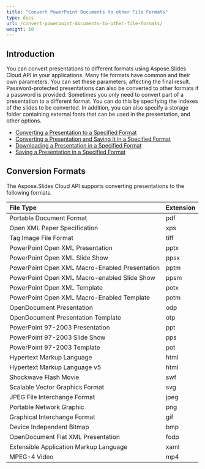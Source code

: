```yaml
---
title: "Convert PowerPoint Documents to other File Formats"
type: docs
url: /convert-powerpoint-documents-to-other-file-formats/
weight: 10
---
```


## **Introduction**

You can convert presentations to different formats using Aspose.Slides Cloud API in your applications. Many file formats have common and their own parameters. You can set these parameters, affecting the final result. Password-protected presentations can also be converted to other formats if a password is provided. Sometimes you only need to convert part of a presentation to a different format. You can do this by specifying the indexes of the slides to be converted. In addition, you can also specify a storage folder containing external fonts that can be used in the presentation, and other options.

- [Converting a Presentation to a Specified Format](/slides/converting-a-presentation-to-a-specified-format/)
- [Converting a Presentation and Saving It in a Specified Format](/slides/converting-a-presentation-and-saving-it-in-a-specified-format/)
- [Downloading a Presentation in a Specified Format](/slides/downloading-a-presentation-in-a-specified-format/)
- [Saving a Presentation in a Specified Format](/slides/saving-a-presentation-in-a-specified-format/)

## **Conversion Formats**
The Aspose.Slides Cloud API supports converting presentations to the following formats.

|**File Type**|**Extension**|
| :- | :- |
|Portable Document Format|pdf|
|Open XML Paper Specification|xps|
|Tag Image File Format|tiff|
|PowerPoint Open XML Presentation|pptx|
|PowerPoint Open XML Slide Show|ppsx|
|PowerPoint Open XML Macro-Enabled Presentation|pptm|
|PowerPoint Open XML Macro-enabled Slide Show|ppsm|
|PowerPoint Open XML Template|potx|
|PowerPoint Open XML Macro-Enabled Template|potm|
|OpenDocument Presentation|odp|
|OpenDocument Presentation Template|otp|
|PowerPoint 97-2003 Presentation|ppt|
|PowerPoint 97-2003 Slide Show|pps|
|PowerPoint 97-2003 Template|pot|
|Hypertext Markup Language|html|
|Hypertext Markup Language v5|html|
|Shockwave Flash Movie|swf|
|Scalable Vector Graphics Format|svg|
|JPEG File Interchange Format|jpeg|
|Portable Network Graphic|png|
|Graphical Interchange Format|gif|
|Device Independent Bitmap|bmp|
|OpenDocument Flat XML Presentation|fodp|
|Extensible Application Markup Language|xaml|
|MPEG-4 Video|mp4|
